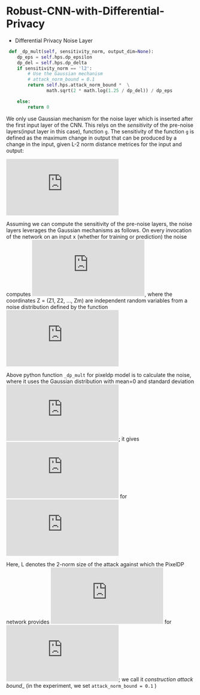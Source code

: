 # Robust-CNN-with-Differential-Privacy

* Differential Privacy Noise Layer

```python
 def _dp_mult(self, sensitivity_norm, output_dim=None):
    dp_eps = self.hps.dp_epsilon
    dp_del = self.hps.dp_delta
    if sensitivity_norm == 'l2':
        # Use the Gaussian mechanism
        # attack_norm_bound = 0.1
        return self.hps.attack_norm_bound *  \
               math.sqrt(2 * math.log(1.25 / dp_del)) / dp_eps

    else:
        return 0
```

We only use Gaussian mechanism for the noise layer which is inserted after the first input layer of the CNN. This relys on the _sensitivity_ of the pre-noise layers(input layer in this case), function `g`. The sensitivity of the function `g` is defined as the maximum change in output that can be produced by a change in the input, given L-2 norm distance metrices for the input and output: 

![\Delta_{2, 2}^g = max_{x, x'} \frac{ \left \| g(x) - g(x') \right \|_2}{ \left \| x - x ' \right \|_2}](http://latex.codecogs.com/gif.latex?%5CDelta_%7B2%2C%202%7D%5Eg%20%3D%20max_%7Bx%2C%20x%27%7D%20%5Cfrac%7B%20%5Cleft%20%5C%7C%20g%28x%29%20-%20g%28x%27%29%20%5Cright%20%5C%7C_2%7D%7B%20%5Cleft%20%5C%7C%20x%20-%20x%20%27%20%5Cright%20%5C%7C_2%7D)

Assuming we can compute the sensitivity of the pre-noise layers, the noise layers leverages the Gaussian mechanisms as follows. On every invocation of the network on an input x (whether for training or prediction) the noise computes ![g(X) + Z](http://latex.codecogs.com/gif.latex?g%28X%29%20&plus;%20Z), where the coordinates Z = (Z1, Z2, ..., Zm) are independent random variables from a noise distribution defined by the function ![noise(\Delta , L, \epsilon, \delta)](http://latex.codecogs.com/gif.latex?noise%28%5CDelta%20%2C%20L%2C%20%5Cepsilon%2C%20%5Cdelta%29)


Above python function `_dp_mult` for pixeldp model is to calculate the noise, where it uses the Gaussian distribution with mean=0 and standard deviation ![\sigma = \sqrt{2 ln(\frac{1.25}{\delta})} \Delta_{2, 2} L / \epsilon](http://latex.codecogs.com/gif.latex?%5Csigma%20%3D%20%5Csqrt%7B2%20ln%28%5Cfrac%7B1.25%7D%7B%5Cdelta%7D%29%7D%20%5CDelta_%7B2%2C%202%7D%20L%20/%20%5Cepsilon); it gives ![(\epsilon, \delta)](http://latex.codecogs.com/gif.latex?%28%5Cepsilon%2C%20%5Cdelta%29-DP) for ![\epsilon \leq  1](http://latex.codecogs.com/gif.latex?%5Cepsilon%20%5Cleq%201)

Here, L denotes the 2-norm size of the attack against which the PixelDP network provides ![(\epsilon, \delta)](http://latex.codecogs.com/gif.latex?%28%5Cepsilon%2C%20%5Cdelta%29-DP) for ![\epsilon \leq  1](http://latex.codecogs.com/gif.latex?%5Cepsilon%20%5Cleq%201); we call it _construction attack bound__ (in the experiment, we set `attack_norm_bound = 0.1` )


  

